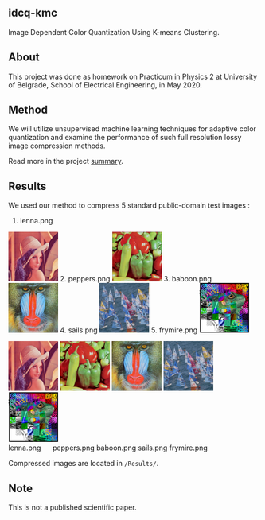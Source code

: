 ## idcq-kmc
Image Dependent Color Quantization Using K-means Clustering.

## About

This project was done as homework on Practicum in Physics 2 at University of Belgrade, School of Electrical Engineering, in May 2020.

## Method

We will utilize unsupervised machine learning techniques for adaptive color quantization and examine the performance of such full resolution lossy image compression methods.

Read more in the project [summary](https://drive.google.com/file/d/10HmKWdT0Rqf9weD4oQbJrcM41fCmyjgk/view?usp=sharing).

## Results

We used our method to compress 5 standard public-domain test images :
1. lenna.png
<img src="Results/1/image.png" width="100">
2. peppers.png
<img src="Results/2/image.png" width="100">
3. baboon.png
<img src="Results/3/image.png" width="100">
4. sails.png
<img src="Results/4/image.png" width="100">
5. frymire.png
<img src="Results/5/image.png" width="100">

<img src="Results/1/image.png" width="100">&nbsp;<img src="Results/2/image.png" width="100">&nbsp;<img src="Results/3/image.png" width="100">&nbsp;<img src="Results/4/image.png" width="100">&nbsp;<img src="Results/5/image.png" width="100">
<br />lenna.png &nbsp;&nbsp;&nbsp;&nbsp;&nbsp;peppers.png baboon.png sails.png frymire.png

Compressed images are located in `/Results/`.

## Note
This is not a published scientific paper.